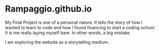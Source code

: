# Rampaggio.github.io

My Final Project is one of a personal nature.
It tells the story of how I wanted to learn to code and how I found financing to start a coding school.
It is me really laying myself bare.
In other words, a big mistake.

I am exploring the website as a storytelling medium.
